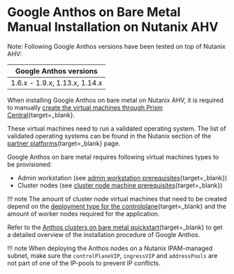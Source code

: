 # Google Anthos on Bare Metal Manual Installation on Nutanix AHV

Note: Following Google Anthos versions have been tested on top of Nutanix AHV:

|Google Anthos versions       |
|-----------------------------|
|1.6.x - 1.9.x, 1.13.x, 1.14.x|


When installing Google Anthos on bare metal on Nutanix AHV, it is required to manually [create the virtual machines through Prism Central](https://portal.nutanix.com/page/documents/details?targetId=Prism-Central-Guide-vpc_2022_9:mul-vm-create-acropolis-pc-t.html){target=_blank}. 

These virtual machines need to run a validated operating system. The list of validated operating systems can be found in the Nutanix section of the [partner platforms](https://cloud.google.com/anthos/docs/resources/partner-platforms#nutanix){target=_blank} page.

Google Anthos on bare metal requires following virtual machines types to be provisioned:

- Admin workstation (see [admin workstation prerequisites](https://cloud.google.com/anthos/clusters/docs/bare-metal/latest/installing/workstation-prerequisites){target=_blank})
- Cluster nodes (see [cluster node machine prerequisites](https://cloud.google.com/anthos/clusters/docs/bare-metal/latest/installing/node-machine-prerequisites){target=_blank})

!!! note
    The amount of cluster node virtual machines that need to be created depend on the [deployment type for the controlplane](https://cloud.google.com/anthos/clusters/docs/bare-metal/latest/installing/install-prep#high_availability){target=_blank} and the amount of worker nodes required for the application.



Refer to the [Anthos clusters on bare metal quickstart](https://cloud.google.com/anthos/clusters/docs/bare-metal/latest/quickstart){target=_blank} to get a detailed overview of the installation procedure of Google Anthos. 

!!! note
    When deploying the Anthos nodes on a Nutanix IPAM-managed subnet, make sure the `controlPlaneVIP`, `ingressVIP` and `addressPools` are not part of one of the IP-pools to prevent IP conflicts. 

